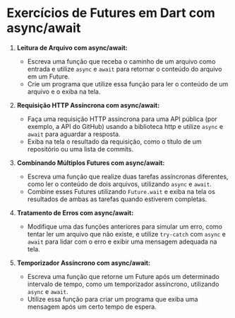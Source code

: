 # Exercícios de Futures em Dart com async/await

1. **Leitura de Arquivo com async/await:**
   - Escreva uma função que receba o caminho de um arquivo como entrada e utilize `async` e `await` para retornar o conteúdo do arquivo em um Future.
   - Crie um programa que utilize essa função para ler o conteúdo de um arquivo e o exiba na tela.

2. **Requisição HTTP Assíncrona com async/await:**
   - Faça uma requisição HTTP assíncrona para uma API pública (por exemplo, a API do GitHub) usando a biblioteca http e utilize `async` e `await` para aguardar a resposta.
   - Exiba na tela o resultado da requisição, como o título de um repositório ou uma lista de commits.

4. **Combinando Múltiplos Futures com async/await:**
   - Escreva uma função que realize duas tarefas assíncronas diferentes, como ler o conteúdo de dois arquivos, utilizando `async` e `await`.
   - Combine esses Futures utilizando `Future.wait` e exiba na tela os resultados de ambas as tarefas quando estiverem completas.

5. **Tratamento de Erros com async/await:**
   - Modifique uma das funções anteriores para simular um erro, como tentar ler um arquivo que não existe, e utilize `try-catch` com `async` e `await` para lidar com o erro e exibir uma mensagem adequada na tela.

6. **Temporizador Assíncrono com async/await:**
   - Escreva uma função que retorne um Future após um determinado intervalo de tempo, como um temporizador assíncrono, utilizando `async` e `await`.
   - Utilize essa função para criar um programa que exiba uma mensagem após um certo tempo de espera.
